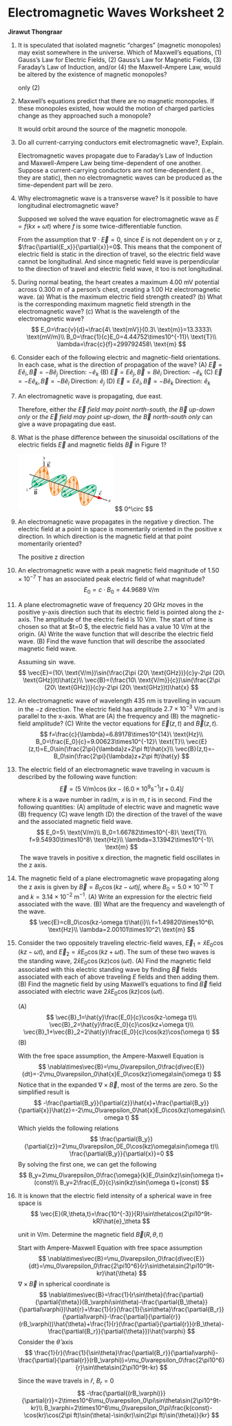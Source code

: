 # Electromagnetic Waves Worksheet 2

**Jirawut Thongraar**

1. It is speculated that isolated magnetic “charges” (magnetic monopoles) may exist somewhere in the universe. Which of Maxwell’s equations, (1) Gauss’s Law for Electric Fields, (2) Gauss’s Law for Magnetic Fields, (3) Faraday’s Law of Induction, and/or (4) the Maxwell-Ampere Law, would be altered by the existence of magnetic monopoles?

   only (2)

2. Maxwell’s equations predict that there are no magnetic monopoles. If these monopoles existed, how would the motion of charged particles change as they approached such a monopole?

   It would orbit around the source of the magnetic monopole.

3. Do all current-carrying conductors emit electromagnetic wave?, Explain.

   Electromagnetic waves propagate due to Faraday’s Law of Induction and Maxwell-Ampere Law being time-dependent of one another. Suppose a current-carrying conductors are not time-dependent (i.e., they are static), then no electromagnetic waves can be produced as the time-dependent part will be zero.

4. Why electromagnetic wave is a transverse wave? Is it possible to have longitudinal electromagnetic wave?

   Supposed we solved the wave equation for electromagnetic wave as $E=f(kx+\omega t)$ where $f$ is some twice-differentiable function.

   From the assumption that $\nabla\cdot\vec{E}=0$, since $E$ is not dependent on y or z, $\frac{\partial{E_x}}{\partial{x}}=0$. This means that the component of electric field is static in the direction of travel, so the electric field wave cannot be longitudinal. And since magnetic field wave is perpendicular to the direction of travel and electric field wave, it too is not longitudinal. 
   
5. During normal beating, the heart creates a maximum $4.00\ \text{mV}$ potential across $0.300\ \text{m}$ of a person’s chest, creating a $1.00\ \text{Hz}$ electromagnetic wave. (a) What is the maximum electric field strength created? (b) What is the corresponding maximum magnetic field strength in the electromagnetic wave? (c) What is the wavelength of the electromagnetic wave? 
   $$
   E_0=\frac{v}{d}=\frac{4\ \text{mV}}{0.3\ \text{m}}=13.3333\ \text{mV/m}\\
   B_0=\frac{1}{c}E_0=4.44752\times10^{-11}\ \text{T}\\
   \lambda=\frac{c}{f}=299792458\ \text{m}
   $$

6. Consider each of the following electric and magnetic-field orientations. In each case, what is the direction of propagation of the wave?
   (A) $\vec{E}=E\hat{e}_i,\vec{B}=−B\hat{e}_j$ Direction: $-\hat{e}_k$
   (B) $\vec{E}=E\hat{e}_j,\vec{B}=B\hat{e}_i$ Direction: $-\hat{e}_k$
   (C) $\vec{E}=-E\hat{e}_k,\vec{B}=−B\hat{e}_i$ Direction: $\hat{e}_j$
   (D) $\vec{E}=E\hat{e}_i,\vec{B}=−B\hat{e}_k$ Direction: $\hat{e}_k$

7. An electromagnetic wave is propagating, due east. 

   Therefore, either *the $\vec{E}$ field may point north-south, the $\vec{B}$ up-down only* or *the $\vec{E}$ field may point up-down, the $\vec{B}$ north-south only* can give a wave propagating due east.

8. What is the phase difference between the sinusoidal oscillations of the electric fields $\vec{E}$ and magnetic fields $\vec{B}$ in Figure 1?

   <img src="Electromagnetic Waves Worksheet 2.assets/WS-2-2020-VecCal MaxwellEqns-Adv-1.jpg" style="zoom: 33%;" />
   $$
   0^\circ
   $$

9. An electromagnetic wave propagates in the negative y direction. The electric field at a point in space is momentarily oriented in the positive x direction. In which direction is the magnetic field at that point momentarily oriented?

   The positive z direction

10. An electromagnetic wave with a peak magnetic field magnitude of $1.50\times10^{−7}\ \text{T}$ has an associated peak electric field of what magnitude?
    $$
    E_0=c\cdot B_0=44.9689\ \text{V/m}
    $$

11. A plane electromagnetic wave of frequency $20\ \text{GHz}$ moves in the positive y-axis direction such that its electric field is pointed along the z-axis. The amplitude of the electric field is $10\ \text{V/m}$. The start of time is chosen so that at $t=0 $, the electric field has a value $10\ \text{V/m}$ at the origin. (A) Write the wave function that will describe the electric field wave. (B) Find the wave function that will describe the associated magnetic field wave.

    Assuming $\sin$ wave.
    $$
    \vec{E}=(10\ \text{V/m})\sin(\frac{2\pi (20\ \text{GHz})}{c}y-2\pi (20\ \text{GHz})t)\hat{z}\\
    \vec{B}=(\frac{10\ \text{V/m}}{c})\sin(\frac{2\pi (20\ \text{GHz})}{c}y-2\pi (20\ \text{GHz})t)\hat{x}
    $$

12. An electromagnetic wave of wavelength $435\ \text{nm}$ is travelling in vacuum in the −z direction. The electric field has amplitude $2.7\times10^{−3}\ \text{V/m}$ and is parallel to the x-axis. What are (A) the frequency and (B) the magnetic-field amplitude? (C) Write the vector equations for $\vec{E}(z,t)$ and $\vec{B}(z,t)$.
    $$
    f=\frac{c}{\lambda}=6.89178\times10^{14}\ \text{Hz}\\
    B_0=\frac{E_0}{c}=9.00623\times10^{-12}\ \text{T}\\
    \vec{E}(z,t)=E_0\sin(\frac{2\pi}{\lambda}z+2\pi ft)\hat{x}\\
    \vec{B}(z,t)=-B_0\sin(\frac{2\pi}{\lambda}z+2\pi ft)\hat{y}
    $$

13. The electric field of an electromagnetic wave traveling in vacuum is described by the following wave function: 
    $$
    \vec{E}=(5\ \text{V/m})\cos(kx-(6.0\times10^9\text{s}^{-1})t+0.4)\hat{j}
    $$
    where $k$ is a wave number in $\text{rad/m}$, $x$ is in $\text{m}$, $t$ is in second. Find the following quantities: (A) amplitude of electric wave and magnetic wave (B) frequency (C) wave length (D) the direction of the travel of the wave and the associated magnetic field wave.
$$
E_0=5\ \text{V/m}\\
    B_0=1.66782\times10^{-8}\ \text{T}\\
    f=9.54930\times10^8\ \text{Hz}\\
    \lambda=3.13942\times10^{-1}\ \text{m}
$$
​		The wave travels in positive x direction, the magnetic field oscillates in the z axis.

14. The magnetic field of a plane electromagnetic wave propagating along the z axis is given by $\vec{B} = B_0\cos(kz−\omega t)\hat{j}$, where $B_0=5.0\times10^{−10}\ \text{T}$ and $k=3.14\times10^{−2}\ \text{m}^{−1}$. (A) Write an expression for the electric field associated with the wave. (B) What are the frequency and wavelength of the wave.
    $$
    \vec{E}=cB_0\cos(kz-\omega t)\hat{i}\\
    f=1.49820\times10^6\ \text{Hz}\\
    \lambda=2.00101\times10^2\ \text{m}
    $$

15. Consider the two oppositely traveling electric-field waves, $\vec{E}_1=\hat{x}E_0\cos(kz-\omega t)$, and $\vec{E}_2=\hat{x}E_0\cos(kz+\omega t)$. The sum of these two waves is the standing wave, $2\hat{x}E_0\cos(kz)\cos(\omega t)$. (A) Find the magnetic field associated with this electric standing wave by finding $\vec{B}$ fields associated with each of above traveling $E$ fields and then adding them. (B) Find the magnetic field by using Maxwell’s equations to find $\vec{B}$ field associated with electric wave $2\hat{x}E_0\cos(kz)\cos(\omega t)$.

    (A)
    $$
    \vec{B}_1=\hat{y}\frac{E_0}{c}\cos(kz-\omega t)\\
    \vec{B}_2=\hat{y}\frac{E_0}{c}\cos(kz+\omega t)\\
    \vec{B}_1+\vec{B}_2=2\hat{y}\frac{E_0}{c}\cos(kz)\cos(\omega t)
    $$
    (B)

    With the free space assumption, the Ampere-Maxwell Equation is 
    $$
    \nabla\times\vec{B}=\mu_0\varepsilon_0\frac{d\vec{E}}{dt}=-2\mu_0\varepsilon_0\hat{x}E_0\cos(kz)\omega\sin(\omega t)
    $$
    Notice that in the expanded $\nabla\times\vec{B}$, most of the terms are zero. So the simplified result is
    $$
    -\frac{\partial{B_y}}{\partial{z}}\hat{x}+\frac{\partial{B_y}}{\partial{x}}\hat{z}=-2\mu_0\varepsilon_0\hat{x}E_0\cos(kz)\omega\sin(\omega t)
    $$
    Which yields the following relations
    $$
    \frac{\partial{B_y}}{\partial{z}}=2\mu_0\varepsilon_0E_0\cos(kz)\omega\sin(\omega t)\\
    \frac{\partial{B_y}}{\partial{x}}=0
    $$
    By solving the first one, we can get the following
    $$
    B_y=2\mu_0\varepsilon_0\frac{\omega}{k}E_0\sin(kz)\sin(\omega t)+(const)\\
    B_y=2\frac{E_0}{c}\sin(kz)\sin(\omega t)+(const)
    $$

16. It is known that the electric field intensity of a spherical wave in free space is 
    $$
    \vec{E}(R,\theta,t)=\frac{10^{-3}}{R}\sin\theta\cos(2\pi10^9t-kR)\hat{e}_\theta
    $$

    unit in $\text{V/m}$. Determine the magnetic field $\vec{B}(R,\theta,t)$

    Start with Ampere-Maxwell Equation with free space assumption
    $$
    \nabla\times\vec{B}=\mu_0\varepsilon_0\frac{d\vec{E}}{dt}=\mu_0\varepsilon_0\frac{2\pi10^6}{r}\sin\theta\sin(2\pi10^9t-kr)\hat{\theta}
    $$
    $\nabla\times\vec{B}$ in spherical coordinate is
    $$
    \nabla\times\vec{B}=\frac{1}{r\sin\theta}(\frac{\partial}{\partial{\theta}}(B_\varphi\sin\theta)-\frac{\partial{B_\theta}}{\partial\varphi})\hat{r}+\frac{1}{r}(\frac{1}{\sin\theta}\frac{\partial{B_r}}{\partial\varphi}-\frac{\partial}{\partial{r}}(rB_\varphi))\hat{\theta}+\frac{1}{r}(\frac{\partial}{\partial{r}}(rB_\theta)-\frac{\partial{B_r}}{\partial{\theta}})\hat{\varphi}
    $$
    Consider the $\hat{\theta}$ axis
    $$
    \frac{1}{r}(\frac{1}{\sin\theta}\frac{\partial{B_r}}{\partial\varphi}-\frac{\partial}{\partial{r}}(rB_\varphi))=\mu_0\varepsilon_0\frac{2\pi10^6}{r}\sin\theta\sin(2\pi10^9t-kr)
    $$

    Since the wave travels in $\hat{r}$, $B_r=0$
    $$
    -\frac{\partial{(rB_\varphi)}}{\partial{r}}=2\times10^6\mu_0\varepsilon_0\pi\sin\theta\sin(2\pi10^9t-kr)\\
    B_\varphi=2\times10^6\mu_0\varepsilon_0\pi\frac{k(const)-\cos(kr)\cos(2\pi ft)\sin(\theta)-\sin(kr)\sin(2\pi ft)\sin(\theta)}{kr}
    $$
    


